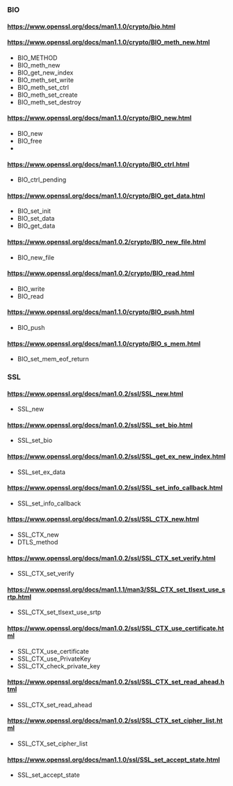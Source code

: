 ### BIO
#### https://www.openssl.org/docs/man1.1.0/crypto/bio.html

#### https://www.openssl.org/docs/man1.1.0/crypto/BIO_meth_new.html
* BIO_METHOD
* BIO_meth_new
* BIO_get_new_index
* BIO_meth_set_write
* BIO_meth_set_ctrl
* BIO_meth_set_create
* BIO_meth_set_destroy

#### https://www.openssl.org/docs/man1.1.0/crypto/BIO_new.html
* BIO_new
* BIO_free
* 
#### https://www.openssl.org/docs/man1.1.0/crypto/BIO_ctrl.html
* BIO_ctrl_pending

#### https://www.openssl.org/docs/man1.1.0/crypto/BIO_get_data.html
* BIO_set_init
* BIO_set_data
* BIO_get_data

#### https://www.openssl.org/docs/man1.0.2/crypto/BIO_new_file.html
* BIO_new_file

#### https://www.openssl.org/docs/man1.0.2/crypto/BIO_read.html
* BIO_write
* BIO_read

#### https://www.openssl.org/docs/man1.1.0/crypto/BIO_push.html
* BIO_push

#### https://www.openssl.org/docs/man1.1.0/crypto/BIO_s_mem.html
* BIO_set_mem_eof_return

### SSL
#### https://www.openssl.org/docs/man1.0.2/ssl/SSL_new.html
* SSL_new

#### https://www.openssl.org/docs/man1.0.2/ssl/SSL_set_bio.html
* SSL_set_bio

#### https://www.openssl.org/docs/man1.0.2/ssl/SSL_get_ex_new_index.html
* SSL_set_ex_data

#### https://www.openssl.org/docs/man1.0.2/ssl/SSL_set_info_callback.html
* SSL_set_info_callback

#### https://www.openssl.org/docs/man1.0.2/ssl/SSL_CTX_new.html
* SSL_CTX_new
* DTLS_method

#### https://www.openssl.org/docs/man1.0.2/ssl/SSL_CTX_set_verify.html
* SSL_CTX_set_verify

#### https://www.openssl.org/docs/man1.1.1/man3/SSL_CTX_set_tlsext_use_srtp.html
* SSL_CTX_set_tlsext_use_srtp

#### https://www.openssl.org/docs/man1.0.2/ssl/SSL_CTX_use_certificate.html
* SSL_CTX_use_certificate
* SSL_CTX_use_PrivateKey
* SSL_CTX_check_private_key

#### https://www.openssl.org/docs/man1.0.2/ssl/SSL_CTX_set_read_ahead.html
* SSL_CTX_set_read_ahead

#### https://www.openssl.org/docs/man1.0.2/ssl/SSL_CTX_set_cipher_list.html
* SSL_CTX_set_cipher_list

#### https://www.openssl.org/docs/man1.1.0/ssl/SSL_set_accept_state.html
* SSL_set_accept_state




